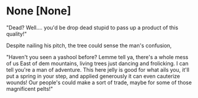 # None [None]
"Dead? Well.... you'd be drop dead stupid to pass up a product of this quality!" 

Despite nailing his pitch, the tree could sense the man's confusion,

"Haven't you seen a yashool before? Lemme tell ya, there's a whole mess of us East of dem mountains, living trees just dancing and frolicking. I can tell you're a man of adventure. This here jelly is good for what ails you, it'll put a spring in your step, and applied generously it can even cauterize wounds! Our people's could make a sort of trade, maybe for some of those magnificent pelts!"
